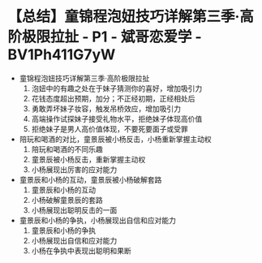 # 【总结】童锦程泡妞技巧详解第三季·高阶极限拉扯 - P1 - 斌哥恋爱学 - BV1Ph411G7yW

-   童锦程泡妞技巧详解第三季·高阶极限拉扯
    1.  泡妞中的有趣之处在于妹子猜测你的喜好，增加吸引力
    2.  花钱态度超出预期，加分；不正经初期，正经相处后
    3.  勇敢弄坏妹子妆容，触发吊桥效应，增加吸引力
    4.  高端操作试探妹子接受礼物水平，拒绝妹子体现高价值
    5.  拒绝妹子是男人高价值体现，不要死要面子或受罪
-   陪玩和喝酒的对比，童景辰被小杨反击，小杨重新掌握主动权
    1.  陪玩和喝酒的不同乐趣
    2.  童景辰被小杨反击，重新掌握主动权
    3.  小杨展现出厉害的应对能力
-   童景辰和小杨的互动，童景辰被小杨破解套路
    1.  童景辰和小杨的互动
    2.  小杨破解童景辰的套路
    3.  小杨展现出聪明反击的一面
-   童景辰和小杨的争执，小杨展现出自信和应对能力
    1.  童景辰和小杨的争执
    2.  小杨展现出自信和应对能力
    3.  小杨在争执中表现出聪明和果断